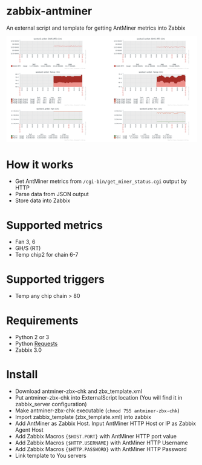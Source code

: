 # zabbix-antminer

An external script and template for getting AntMiner metrics into Zabbix

![Zabbix screen](screenshots/zabbix.png?raw=true "Zabbix screen")

# How it works

* Get AntMiner metrics from `/cgi-bin/get_miner_status.cgi` output by HTTP
* Parse data from JSON output
* Store data into Zabbix

# Supported metrics
* Fan 3, 6
* GH/S (RT)
* Temp chip2 for chain 6-7

# Supported triggers
* Temp any chip chain > 80

# Requirements
* Python 2 or 3
* Python [Requests](https://pypi.python.org/pypi/requests)
* Zabbix 3.0

# Install
* Download antminer-zbx-chk and zbx_template.xml
* Put antminer-zbx-chk into ExternalScript location (You will find it in zabbix_server configuration)
* Make antminer-zbx-chk executable (`chmod 755 antminer-zbx-chk`)
* Import zabbix_template (zbx_template.xml) into zabbix
* Add AntMiner as Zabbix Host. Input AntMiner HTTP Host or IP as Zabbix Agent Host
* Add Zabbix Macros `{$HOST.PORT}` with AntMiner HTTP port value
* Add Zabbix Macros `{$HTTP.USERNAME}` with AntMiner HTTP Username
* Add Zabbix Macros `{$HTTP.PASSWORD}` with AntMiner HTTP Password
* Link template to You servers
